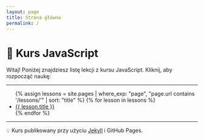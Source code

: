 ```yaml
---
layout: page
title: Strona główna
permalink: /
---
```


# 📘 Kurs JavaScript

Witaj! Poniżej znajdziesz listę lekcji z kursu JavaScript. Kliknij, aby rozpocząć naukę:

---

<ul>
{% assign lessons = site.pages | where_exp: "page", "page.url contains '/lessons/'" | sort: "title" %}
{% for lesson in lessons %}
  <li><a href="{{ lesson.url }}">{{ lesson.title }}</a></li>
{% endfor %}
</ul>

---

💡 Kurs publikowany przy użyciu [Jekyll](https://jekyllrb.com) i GitHub Pages.
